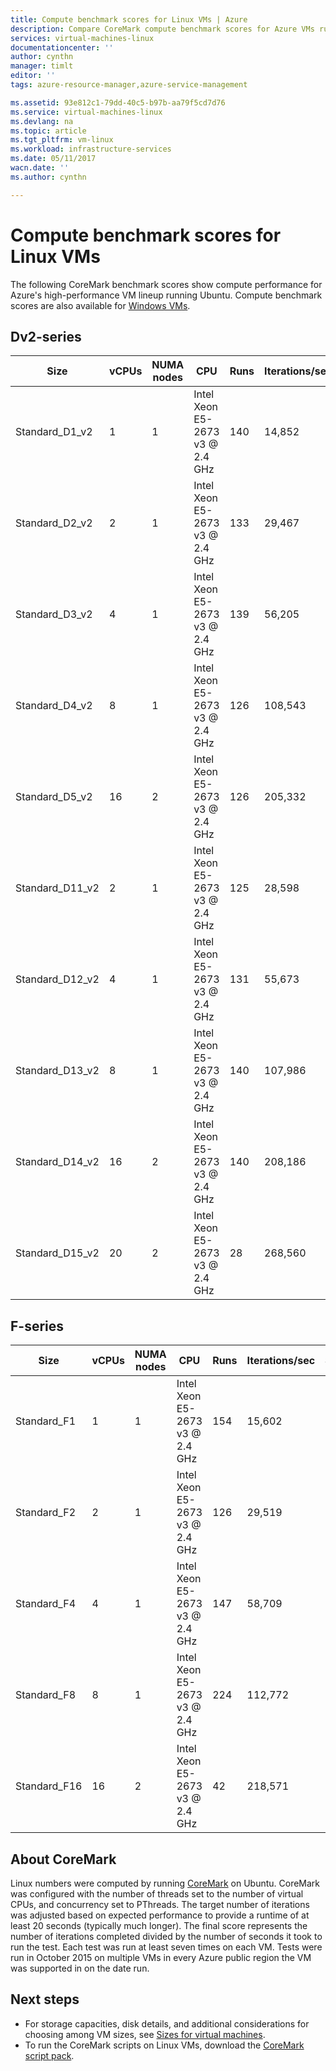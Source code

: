 ```yaml
---
title: Compute benchmark scores for Linux VMs | Azure
description: Compare CoreMark compute benchmark scores for Azure VMs running Linux
services: virtual-machines-linux
documentationcenter: ''
author: cynthn
manager: timlt
editor: ''
tags: azure-resource-manager,azure-service-management

ms.assetid: 93e812c1-79dd-40c5-b97b-aa79f5cd7d76
ms.service: virtual-machines-linux
ms.devlang: na
ms.topic: article
ms.tgt_pltfrm: vm-linux
ms.workload: infrastructure-services
ms.date: 05/11/2017
wacn.date: ''
ms.author: cynthn

---
```

# Compute benchmark scores for Linux VMs
The following CoreMark benchmark scores show compute performance for Azure's high-performance VM lineup running Ubuntu. Compute benchmark scores are also available for [Windows VMs](../windows/compute-benchmark-scores.md?toc=%2fazure%2fvirtual-machines%2fwindows%2ftoc.json).

## Dv2-series
| Size | vCPUs | NUMA nodes | CPU | Runs | Iterations/sec | StdDev |
| --- | --- | --- | --- | --- | --- | --- |
| Standard_D1_v2 |1 |1 |Intel Xeon E5-2673 v3 @ 2.4 GHz |140 |14,852 |780 |
| Standard_D2_v2 |2 |1 |Intel Xeon E5-2673 v3 @ 2.4 GHz |133 |29,467 |1,863 |
| Standard_D3_v2 |4 |1 |Intel Xeon E5-2673 v3 @ 2.4 GHz |139 |56,205 |1,167 |
| Standard_D4_v2 |8 |1 |Intel Xeon E5-2673 v3 @ 2.4 GHz |126 |108,543 |3,446 |
| Standard_D5_v2 |16 |2 |Intel Xeon E5-2673 v3 @ 2.4 GHz |126 |205,332 |9,998 |
| Standard_D11_v2 |2 |1 |Intel Xeon E5-2673 v3 @ 2.4 GHz |125 |28,598 |1,510 |
| Standard_D12_v2 |4 |1 |Intel Xeon E5-2673 v3 @ 2.4 GHz |131 |55,673 |1,418 |
| Standard_D13_v2 |8 |1 |Intel Xeon E5-2673 v3 @ 2.4 GHz |140 |107,986 |3,089 |
| Standard_D14_v2 |16 |2 |Intel Xeon E5-2673 v3 @ 2.4 GHz |140 |208,186 |8,839 |
| Standard_D15_v2 |20 |2 |Intel Xeon E5-2673 v3 @ 2.4 GHz |28 |268,560 |4,667 |

## F-series
| Size | vCPUs | NUMA nodes | CPU | Runs | Iterations/sec | StdDev |
| --- | --- | --- | --- | --- | --- | --- |
| Standard_F1 |1 |1 |Intel Xeon E5-2673 v3 @ 2.4 GHz |154 |15,602 |787 |
| Standard_F2 |2 |1 |Intel Xeon E5-2673 v3 @ 2.4 GHz |126 |29,519 |1,233 |
| Standard_F4 |4 |1 |Intel Xeon E5-2673 v3 @ 2.4 GHz |147 |58,709 |1,227 |
| Standard_F8 |8 |1 |Intel Xeon E5-2673 v3 @ 2.4 GHz |224 |112,772 |3,006 |
| Standard_F16 |16 |2 |Intel Xeon E5-2673 v3 @ 2.4 GHz |42 |218,571 |5,113 |

## About CoreMark
Linux numbers were computed by running [CoreMark](http://www.eembc.org/coremark/faq.php) on Ubuntu. CoreMark was configured with the number of threads set to the number of virtual CPUs, and concurrency set to PThreads. The target number of iterations was adjusted based on expected performance to provide a runtime of at least 20 seconds (typically much longer). The final score represents the number of iterations completed divided by the number of seconds it took to run the test. Each test was run at least seven times on each VM. Tests were run in October 2015 on multiple VMs in every Azure public region the VM was supported in on the date run.

## Next steps
* For storage capacities, disk details, and additional considerations for choosing among VM sizes, see [Sizes for virtual machines](sizes.md?toc=%2fazure%2fvirtual-machines%2flinux%2ftoc.json).
* To run the CoreMark scripts on Linux VMs, download the [CoreMark script pack](http://download.microsoft.com/download/3/0/5/305A3707-4D3A-4599-9670-AAEB423B4663/AzureCoreMarkScriptPack.zip).
